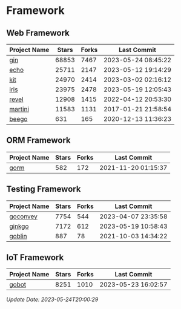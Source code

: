 # Framework

## Web Framework
| Project Name | Stars | Forks | Last Commit |
| ------------ | ----- | ----- | ----------- |
| [gin](https://github.com/gin-gonic/gin) | 68853 | 7467 | 2023-05-24 08:45:22 |
| [echo](https://github.com/labstack/echo) | 25711 | 2147 | 2023-05-12 19:14:29 |
| [kit](https://github.com/go-kit/kit) | 24970 | 2414 | 2023-03-02 02:16:12 |
| [iris](https://github.com/kataras/iris) | 23975 | 2478 | 2023-05-19 12:05:43 |
| [revel](https://github.com/revel/revel) | 12908 | 1415 | 2022-04-12 20:53:30 |
| [martini](https://github.com/go-martini/martini) | 11583 | 1131 | 2017-01-21 21:58:54 |
| [beego](https://github.com/astaxie/beego) | 631 | 165 | 2020-12-13 11:36:23 |

## ORM Framework
| Project Name | Stars | Forks | Last Commit |
| ------------ | ----- | ----- | ----------- |
| [gorm](https://github.com/jinzhu/gorm) | 582 | 172 | 2021-11-20 01:15:37 |

## Testing Framework
| Project Name | Stars | Forks | Last Commit |
| ------------ | ----- | ----- | ----------- |
| [goconvey](https://github.com/smartystreets/goconvey) | 7754 | 544 | 2023-04-07 23:35:58 |
| [ginkgo](https://github.com/onsi/ginkgo) | 7172 | 612 | 2023-05-19 10:58:43 |
| [goblin](https://github.com/franela/goblin) | 887 | 78 | 2021-10-03 14:34:22 |

## IoT Framework
| Project Name | Stars | Forks | Last Commit |
| ------------ | ----- | ----- | ----------- |
| [gobot](https://github.com/hybridgroup/gobot) | 8251 | 1010 | 2023-05-23 16:02:57 |

*Update Date: 2023-05-24T20:00:29*